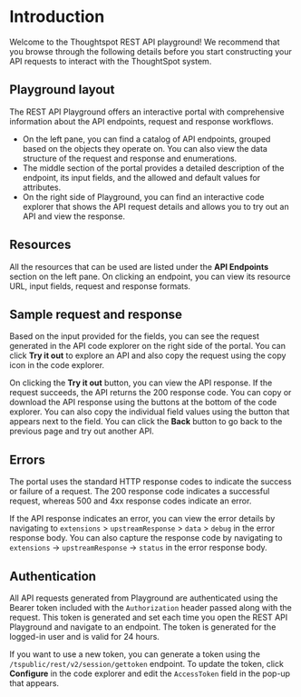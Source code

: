 # Introduction
Welcome to the Thoughtspot REST API playground! We recommend that you browse through the following details before you start constructing your API requests to interact with the ThoughtSpot system.

## Playground layout
The REST API Playground offers an interactive portal with comprehensive information about the API endpoints, request and response workflows.
- On the left pane, you can find a catalog of API endpoints, grouped based on the objects they operate on. You can also view the data structure of the request and response and enumerations.
- The middle section of the portal provides a detailed description of the endpoint, its input fields, and the allowed and default values for attributes.
- On the right side of Playground, you can find an interactive code explorer that shows the API request details and allows you to try out an  API and view the response.

## Resources
All the resources that can be used are listed under the **API Endpoints** section on the left pane. On clicking an endpoint, you can view its resource URL, input fields, request and response formats.

## Sample request and response
Based on the input provided for the fields, you can see the request generated in the API code explorer on the right side of the portal. You can click **Try it out** to explore an API and also copy the request using the copy icon in the code explorer.

On clicking the **Try it out** button, you can view the API response. If the request succeeds, the API returns the 200 response code. You can copy or download the API response using the buttons at the bottom of the code explorer. You can also copy the individual field values using the button that appears next to the field. You can click the **Back** button to go back to the previous page and try out another API.

## Errors
The portal uses the standard HTTP response codes to indicate the success or failure of a request. The 200 response code indicates a successful request, whereas 500 and 4xx response codes indicate an error.

If the API response indicates an error, you can view the error details by navigating to `extensions` > `upstreamResponse` > `data` > `debug` in the error response body. You can also capture the response code by navigating to `extensions` -> `upstreamResponse` -> `status` in the error response body.

## Authentication

All API requests generated from Playground are authenticated using the Bearer token included with the `Authorization` header passed along with the request. This token is generated and set each time you open the REST API Playground and navigate to an endpoint. The token is generated for the logged-in user and is valid for 24 hours.

If you want to use a new token, you can generate a token using the `/tspublic/rest/v2/session/gettoken` endpoint. To update the token, click  **Configure** in the code explorer and edit the `AccessToken` field in the pop-up that appears.
